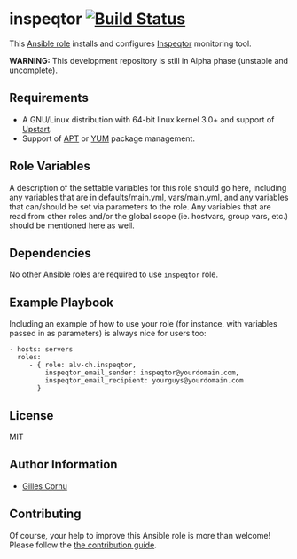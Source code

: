 # inspeqtor [![Build Status](https://travis-ci.org/alv-ch-ansible-roles/inspeqtor.svg?branch=master)](https://travis-ci.org/alv-ch-ansible-roles/inspeqtor)

This [Ansible role](http://docs.ansible.com/playbooks_roles.html#roles) installs and configures [Inspeqtor](https://github.com/mperham/inspeqtor) monitoring tool.

**WARNING:** This development repository is still in Alpha phase (unstable and uncomplete).

## Requirements

* A GNU/Linux distribution with 64-bit linux kernel 3.0+ and support of [Upstart](http://en.wikipedia.org/wiki/Upstart).
* Support of [APT](http://en.wikipedia.org/wiki/Advanced_Packaging_Tool) or [YUM](http://en.wikipedia.org/wiki/Yellowdog_Updater,_Modified) package management.

## Role Variables

A description of the settable variables for this role should go here, including any variables that are in defaults/main.yml, vars/main.yml, and any variables that can/should be set via parameters to the role. Any variables that are read from other roles and/or the global scope (ie. hostvars, group vars, etc.) should be mentioned here as well.

## Dependencies

No other Ansible roles are required to use `inspeqtor` role.

## Example Playbook

Including an example of how to use your role (for instance, with variables passed in as parameters) is always nice for users too:

    - hosts: servers
      roles:
         - { role: alv-ch.inspeqtor,
             inspeqtor_email_sender: inspeqtor@yourdomain.com,
             inspeqtor_email_recipient: yourguys@yourdomain.com
           }

## License

MIT

## Author Information

- [Gilles Cornu](https://github.com/gildegoma)

## Contributing

Of course, your help to improve this Ansible role is more than welcome!
Please follow the [the contribution guide](https://github.com/alv-ch-ansible-roles/inspeqtor/blob/master/CONTRIBUTING.md).

